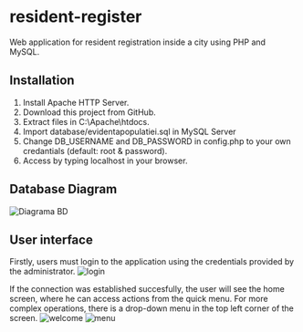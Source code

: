 # resident-register
Web application for resident registration inside a city using PHP and MySQL.

## Installation

1. Install Apache HTTP Server.
2. Download this project from GitHub.
3. Extract files in C:\Apache\htdocs.
4. Import database/evidentapopulatiei.sql in MySQL Server
5. Change DB_USERNAME and DB_PASSWORD in config.php to your own credantials (default: root & password).
6. Access by typing localhost in your browser. 

## Database Diagram

![Diagrama BD](https://user-images.githubusercontent.com/73759972/154936276-b30ef121-71bd-4aca-802a-6ca3fde82c99.png)

## User interface

Firstly, users must login to the application using the credentials provided by the administrator.
![login](https://user-images.githubusercontent.com/73759972/154936697-e9d4ccf0-dd93-4c0e-add1-44b77e183d8b.png)

If the connection was established succesfully, the user will see the home screen, where he can access actions from the quick menu. For more complex operations, there is a drop-down menu in the top left corner of the screen.
![welcome](https://user-images.githubusercontent.com/73759972/154937229-b4017704-e38c-46d5-a904-ae881220622f.png)
![menu](https://user-images.githubusercontent.com/73759972/154937263-0b3502d2-8577-4ddf-9279-9a90dadf9578.png)
